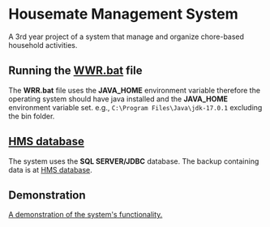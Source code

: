 # Housemate Management System
A 3rd year project of a system that manage and organize chore-based household activities.

## Running the [WWR.bat](/out/artifacts/WRR_jar/WRR.bat) file
The **WRR.bat** file uses the **JAVA_HOME** environment variable therefore the operating system should have java installed and the **JAVA_HOME** environment variable set. e.g.,  `C:\Program Files\Java\jdk-17.0.1` excluding the bin folder.

## [HMS database](/database/HMS)
The system uses the **SQL SERVER/JDBC** database. The backup containing data is at [HMS database](/database).

## Demonstration
[A demonstration of the system's functionality.](https://youtu.be/PQpv2Fro_6s)
